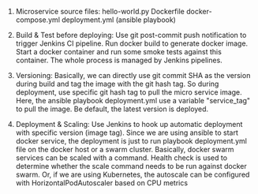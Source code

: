 1. Microservice source files:
   hello-world.py
   Dockerfile
   docker-compose.yml
   deployment.yml (ansible playbook)

2. Build & Test before deploying:
   Use git post-commit push notification to trigger Jenkins CI pipeline.
   Run docker build to generate docker image.
   Start a docker container and run some smoke tests against this container.
   The whole process is managed by Jenkins pipelines.

3. Versioning:
   Basically, we can directly use git commit SHA as the version during build and tag the image with the git hash tag. So during deployment, use specific git hash tag to pull the micro service image. Here, the ansible playbook deployment.yml use a variable "service_tag" to pull the image. Be default, the latest version is deployed.

4. Deployment & Scaling:
   Use Jenkins to hook up automatic deployment with specific version (image tag). Since we are using ansible to start docker service, the deployment is just to run playbook deployment.yml file on the docker host or a swarm cluster. Basically, docker swarm services can be scaled with a command. Health check is used to determine whether the scale command needs to be run against docker swarm.
   Or, if we are using Kubernetes, the autoscale can be configured with HorizontalPodAutoscaler based on CPU metrics
